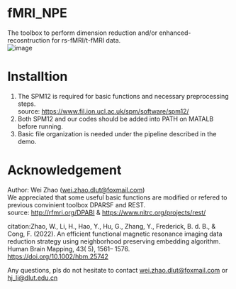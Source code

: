 # fMRI_NPE
The toolbox to perform dimension reduction and/or enhanced-recosntruction for rs-fMRI/t-fMRI data.  
![image](https://user-images.githubusercontent.com/59679583/220603046-f0b5a0ff-da6f-4d4e-a1da-e196339ab392.png)


# Installtion
1) The SPM12 is required for basic functions and necessary preprocessing steps.  
   source: https://www.fil.ion.ucl.ac.uk/spm/software/spm12/  
2) Both SPM12 and our codes should be added into PATH on MATALB before running.
3) Basic file organization is needed under the pipeline described in the demo.

# Acknowledgement
Author: Wei Zhao (wei.zhao.dlut@foxmail.com)  
We appreciated that some useful basic functions are modified or refered to previous convinient toolbox DPARSF and REST.  
source: http://rfmri.org/DPABI & https://www.nitrc.org/projects/rest/  

citation:Zhao, W., Li, H., Hao, Y., Hu, G., Zhang, Y., Frederick, B. d. B., & Cong, F. (2022). An efficient functional magnetic resonance imaging data reduction strategy using neighborhood preserving embedding algorithm. Human Brain Mapping, 43( 5), 1561– 1576. https://doi.org/10.1002/hbm.25742

Any questions, pls do not hesitate to contact wei.zhao.dlut@foxmail.com or hj_li@dlut.edu.cn

